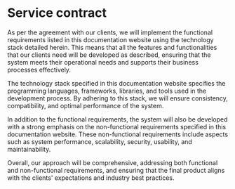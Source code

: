 # Service contract
As per the agreement with our clients, we will implement the functional requirements listed in this documentation website using the technology stack detailed herein. This means that all the features and functionalities that our clients need will be developed as described, ensuring that the system meets their operational needs and supports their business processes effectively.

The technology stack specified in this documentation website specifies the programming languages, frameworks, libraries, and tools used in the development process. By adhering to this stack, we will ensure consistency, compatibility, and optimal performance of the system.

In addition to the functional requirements, the system will also be developed with a strong emphasis on the non-functional requirements specified in this documentation website. These non-functional requirements include aspects such as system performance, scalability, security, usability, and maintainability. 

Overall, our approach will be comprehensive, addressing both functional and non-functional requirements, and ensuring that the final product aligns with the clients' expectations and industry best practices.